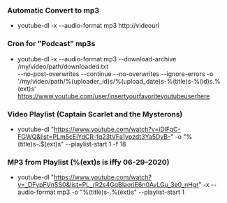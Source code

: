 ### Automatic Convert to mp3
- youtube-dl -x --audio-format mp3 http://videourl

### Cron for "Podcast" mp3s
- youtube-dl -x --audio-format mp3 --download-archive /my/video/path/downloaded.txt \
--no-post-overwrites --continue --no-overwrites --ignore-errors -o \
'/my/video/path/%(uploader_id)s/%(upload_date)s-%(title)s-%(id)s.%(ext)s' \
https://www.youtube.com/user/insertyourfavoriteyoutubeuserhere

### Video Playlist (Captain Scarlet and the Mysterons)
- youtube-dl "https://www.youtube.com/watch?v=iDlFqC-FGWQ&list=PLm5cEiYdCR-fq23tVFa1ypzdt3Ya5DvB-" -o "%(title)s-.$(ext)s" --playlist-start 1 -f 18

### MP3 from Playlist (%(ext)s is iffy 06-29-2020)
- youtube-dl "https://www.youtube.com/watch?v=_DFypFVnSS0&list=PL_rR2s4GqBlaoriE6n0AvLGu_3e0_nHgr" -x --audio-format mp3 -o "%(title)s-.%(ext)s" --playlist-start 1
